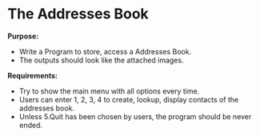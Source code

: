 # The Addresses Book

<b>Purpose:</b>
- Write a Program to store, access a Addresses Book.
- The outputs should look like the attached images.


<b>Requirements:</b>
- Try to show the main menu with all options every time.
- Users can enter 1, 2, 3, 4 to create, lookup, display contacts of the addresses book.
- Unless 5.Quit has been chosen by users, the program should be never ended.
